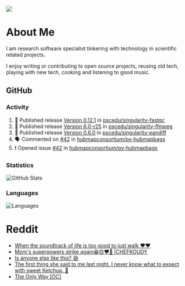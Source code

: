 ![](https://komarev.com/ghpvc/?username=icaoberg)

# About Me
I am research software specialist tinkering with technology in scientific related projects.

I enjoy writing or contributing to open source projects, reusing old tech, playing with new tech, cooking and listening to good music.

## GitHub
### Activity
<!--START_SECTION:activity-->
1. 🚀 Published release [Version 0.12.1](https://github.com/pscedu/singularity-fastqc/releases/tag/v0.12.1) in [pscedu/singularity-fastqc](https://github.com/pscedu/singularity-fastqc)
2. 🚀 Published release [Version 6.0-r25](https://github.com/pscedu/singularity-ffmpeg/releases/tag/v6.0-r25) in [pscedu/singularity-ffmpeg](https://github.com/pscedu/singularity-ffmpeg)
3. 🚀 Published release [Version 0.6.0](https://github.com/pscedu/singularity-pandiff/releases/tag/v0.6.0) in [pscedu/singularity-pandiff](https://github.com/pscedu/singularity-pandiff)
4. 🗣 Commented on [#42](https://github.com/hubmapconsortium/py-hubmapbags/issues/42#issuecomment-1721178189) in [hubmapconsortium/py-hubmapbags](https://github.com/hubmapconsortium/py-hubmapbags)
5. ❗ Opened issue [#42](https://github.com/hubmapconsortium/py-hubmapbags/issues/42) in [hubmapconsortium/py-hubmapbags](https://github.com/hubmapconsortium/py-hubmapbags)
<!--END_SECTION:activity-->

### Statistics
![GitHub Stats](https://github-readme-stats.vercel.app/api?username=icaoberg&count_private=true&show_icons=true)

### Languages
![Languages](https://github-readme-stats.vercel.app/api/top-langs/?username=icaoberg&show_icons=true&langs_count=10&hide=HTML,C,CSS,M)

# Reddit
<!-- BLOG-POST-LIST:START -->
- [When the soundtrack of life is too good to just walk ❤️❤️](https://www.reddit.com/r/u_icaoberg/comments/wp4k9l/when_the_soundtrack_of_life_is_too_good_to_just/)
- [Mom&#39;s superpowers strike again😁😍♥️🙏 |CHEFKOUDY](https://www.reddit.com/r/u_icaoberg/comments/wmxngf/moms_superpowers_strike_again_chefkoudy/)
- [Is anyone else like this? 😅](https://www.reddit.com/r/u_icaoberg/comments/wkq82y/is_anyone_else_like_this/)
- [The first thing she said to me last night. I never know what to expect with sweet Ketchup. 🤣](https://www.reddit.com/r/u_icaoberg/comments/ty1h5z/the_first_thing_she_said_to_me_last_night_i_never/)
- [The Only Way [OC]](https://www.reddit.com/r/u_icaoberg/comments/ty1cfr/the_only_way_oc/)
<!-- BLOG-POST-LIST:END -->

